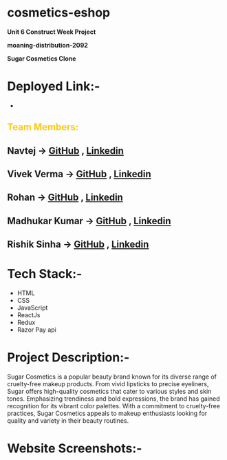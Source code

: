 # cosmetics-eshop

**Unit 6 Construct Week Project**

**moaning-distribution-2092**

**Sugar Cosmetics Clone**

# Deployed Link:-
-

## <span style="color:rgb(255, 200, 0)"> Team Members: </span>

 ## Navtej -> [GitHub](https://github.com/navtejnt1) , [Linkedin](https://www.linkedin.com/in/navtej-anand/)

## Vivek Verma -> [GitHub](https://github.com/vivekverma4669) , [Linkedin](https://www.linkedin.com/in/vivek-verma-594700228/)

## Rohan -> [GitHub](https://github.com/RohanKansara01) , [Linkedin](https://www.linkedin.com/in/rohankansara/)

## Madhukar Kumar -> [GitHub](https://github.com/Madhukarkrgithub) , [Linkedin](https://www.linkedin.com/in/madhukarkr2468/)

## Rishik Sinha -> [GitHub]() , [Linkedin]()

# Tech Stack:-
- HTML
- CSS
- JavaScript
- ReactJs
- Redux
- Razor Pay api

# Project Description:-
Sugar Cosmetics is a popular beauty brand known for its diverse range of cruelty-free makeup products. From vivid lipsticks to precise eyeliners, Sugar offers high-quality cosmetics that cater to various styles and skin tones. Emphasizing trendiness and bold expressions, the brand has gained recognition for its vibrant color palettes. With a commitment to cruelty-free practices, Sugar Cosmetics appeals to makeup enthusiasts looking for quality and variety in their beauty routines.

# Website Screenshots:-
